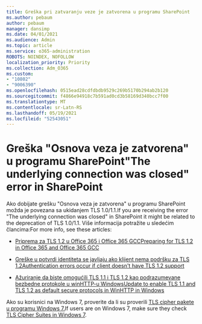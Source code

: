 ```yaml
---
title: Greška pri zatvaranju veze je zatvorena u programu SharePoint
ms.author: pebaum
author: pebaum
manager: dansimp
ms.date: 04/01/2021
ms.audience: Admin
ms.topic: article
ms.service: o365-administration
ROBOTS: NOINDEX, NOFOLLOW
localization_priority: Priority
ms.collection: Adm_O365
ms.custom:
- "10802"
- "9006390"
ms.openlocfilehash: 0515ead28cdfdbdb9529c269b5170b294ab2b120
ms.sourcegitcommit: f4866e94918c7b591ad0cd3b58169d340bcc7f00
ms.translationtype: MT
ms.contentlocale: sr-Latn-RS
ms.lasthandoff: 05/19/2021
ms.locfileid: "52543051"
---
```

# <a name="the-underlying-connection-was-closed-error-in-sharepoint"></a><span data-ttu-id="cd4b6-102">Greška "Osnova veza je zatvorena" u programu SharePoint</span><span class="sxs-lookup"><span data-stu-id="cd4b6-102">"The underlying connection was closed" error in SharePoint</span></span>

<span data-ttu-id="cd4b6-103">Ako dobijate grešku "Osnova veza je zatvorena" u programu SharePoint možda je povezana sa ukidanjem TLS 1.0/1.1.</span><span class="sxs-lookup"><span data-stu-id="cd4b6-103">If you are receiving the error "The underlying connection was closed" in SharePoint it might be related to the deprecation of TLS 1.0/1.1.</span></span> <span data-ttu-id="cd4b6-104">Više informacija potražite u sledećim člancima:</span><span class="sxs-lookup"><span data-stu-id="cd4b6-104">For more info, see these articles:</span></span>

- [<span data-ttu-id="cd4b6-105">Priprema za TLS 1.2 u Office 365 i Office 365 GCC</span><span class="sxs-lookup"><span data-stu-id="cd4b6-105">Preparing for TLS 1.2 in Office 365 and Office 365 GCC</span></span>](/microsoft-365/compliance/prepare-tls-1.2-in-office-365)

- [<span data-ttu-id="cd4b6-106">Greške u potvrdi identiteta se javljaju ako klijent nema podršku za TLS 1.2</span><span class="sxs-lookup"><span data-stu-id="cd4b6-106">Authentication errors occur if client doesn't have TLS 1.2 support</span></span>](https://review.docs.microsoft.com/sharepoint/troubleshoot/administration/authentication-errors-tls12-support)

- [<span data-ttu-id="cd4b6-107">Ažuriranje da biste omogućili TLS 1.1 i TLS 1.2 kao podrazumevane bezbedne protokole u winHTTP-u Windows</span><span class="sxs-lookup"><span data-stu-id="cd4b6-107">Update to enable TLS 1.1 and TLS 1.2 as default secure protocols in WinHTTP in Windows</span></span>](https://support.microsoft.com/topic/update-to-enable-tls-1-1-and-tls-1-2-as-default-secure-protocols-in-winhttp-in-windows-c4bd73d2-31d7-761e-0178-11268bb10392)

<span data-ttu-id="cd4b6-108">Ako su korisnici na Windows 7, proverite da li su proverili [TLS cipher pakete u programu Windows 7.](/windows/win32/secauthn/tls-cipher-suites-in-windows-7)</span><span class="sxs-lookup"><span data-stu-id="cd4b6-108">If users are on Windows 7, make sure they check [TLS Cipher Suites in Windows 7](/windows/win32/secauthn/tls-cipher-suites-in-windows-7).</span></span>